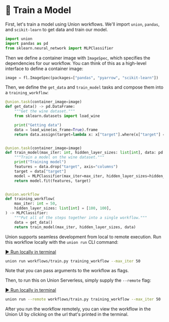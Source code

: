 <br>
<br>
<br>

# 🤖 Train a Model

First, let's train a model using Union workflows. We'll import `union`,
`pandas`, and `scikit-learn` to get data and train our model.

```python
import union
import pandas as pd
from sklearn.neural_network import MLPClassifier
```

Then we define a container image with `ImageSpec`, which specifies the
dependencies for our workflow. You can think of this as a high-level interface
to define a container image:

```python
image = fl.ImageSpec(packages=["pandas", "pyarrow", "scikit-learn"])
```

Then, we define the `get_data` and `train_model` tasks and compose them
into a `training_workflow`:

```python
@union.task(container_image=image)
def get_data() -> pd.DataFrame:
    """Get the wine dataset."""
    from sklearn.datasets import load_wine

    print("Getting data")
    data = load_wine(as_frame=True).frame
    return data.assign(target=lambda x: x["target"].where(x["target"] == 0, 1))


@union.task(container_image=image)
def train_model(max_iter: int, hidden_layer_sizes: list[int], data: pd.DataFrame) -> MLPClassifier:
    """Train a model on the wine dataset."""
    print("Training model")
    features = data.drop("target", axis="columns")
    target = data["target"]
    model = MLPClassifier(max_iter=max_iter, hidden_layer_sizes=hidden_layer_sizes)
    return model.fit(features, target)


@union.workflow
def training_workflow(
    max_iter: int = 50,
    hidden_layer_sizes: list[int] = [100, 100],
) -> MLPClassifier:
    """Put all of the steps together into a single workflow."""
    data = get_data()
    return train_model(max_iter, hidden_layer_sizes, data)
```

Union supports seamless development from local to remote execution.
Run this workflow locally with the `union run` CLI command:

[▶️ Run locally in terminal](command:union-workspace.runTrainingLocal)

```bash
union run workflows/train.py training_workflow --max_iter 50
```

Note that you can pass arguments to the workflow as flags.

Then, to run this on Union Serverless, simply supply the `--remote` flag:

[▶️ Run locally in terminal](command:union-workspace.runTrainingRemote)


```bash
union run --remote workflows/train.py training_workflow --max_iter 50
```

After you run the workflow remotely, you can view the workflow in the Union UI
by clicking on the url that's printed in the terminal.

